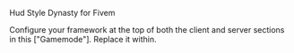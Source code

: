 Hud Style Dynasty for Fivem 


Configure your framework at the top of both the client and server sections in this ["Gamemode"]. Replace it within.
